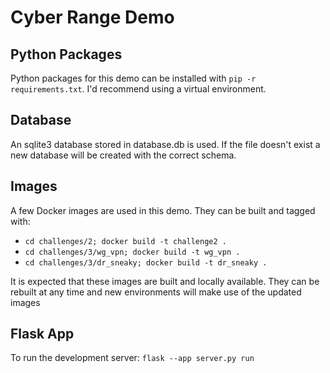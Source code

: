 # Cyber Range Demo

## Python Packages

Python packages for this demo can be installed with `pip -r requirements.txt`.
I'd recommend using a virtual environment.

## Database

An sqlite3 database stored in database.db is used.
If the file doesn't exist a new database will be created with the correct schema.

## Images

A few Docker images are used in this demo.
They can be built and tagged with:

* `cd challenges/2; docker build -t challenge2 .`
* `cd challenges/3/wg_vpn; docker build -t wg_vpn .`
* `cd challenges/3/dr_sneaky; docker build -t dr_sneaky .`

It is expected that these images are built and locally available.
They can be rebuilt at any time and new environments will make use of the updated images

## Flask App

To run the development server: `flask --app server.py run`
